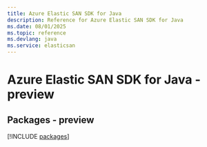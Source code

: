 ```yaml
---
title: Azure Elastic SAN SDK for Java
description: Reference for Azure Elastic SAN SDK for Java
ms.date: 08/01/2025
ms.topic: reference
ms.devlang: java
ms.service: elasticsan
---
```

# Azure Elastic SAN SDK for Java - preview
## Packages - preview
[!INCLUDE [packages](elastic-san-index.md)]